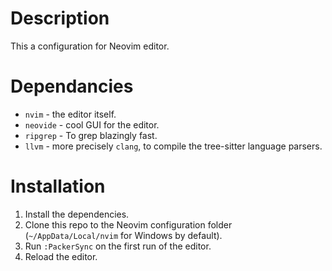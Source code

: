 # Description
This a configuration for Neovim editor.

# Dependancies

- `nvim` - the editor itself.
- `neovide` - cool GUI for the editor.
- `ripgrep` - To grep blazingly fast.
- `llvm` - more precisely `clang`, to compile the tree-sitter language parsers.

# Installation

1. Install the dependencies.
2. Clone this repo to the Neovim configuration folder (`~/AppData/Local/nvim` for Windows by default).
3. Run `:PackerSync` on the first run of the editor.
4. Reload the editor.


